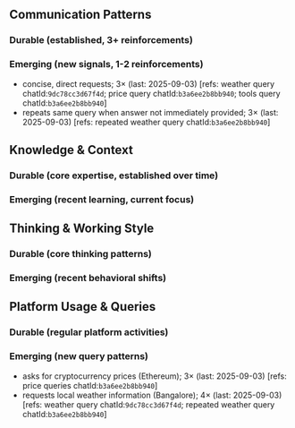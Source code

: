 ## Communication Patterns
### Durable (established, 3+ reinforcements)

### Emerging (new signals, 1-2 reinforcements)
- concise, direct requests; 3× (last: 2025-09-03) [refs: weather query chatId:`9dc78cc3d67f4d`; price query chatId:`b3a6ee2b8bb940`; tools query chatId:`b3a6ee2b8bb940`]
- repeats same query when answer not immediately provided; 3× (last: 2025-09-03) [refs: repeated weather query chatId:`b3a6ee2b8bb940`]

## Knowledge & Context
### Durable (core expertise, established over time)

### Emerging (recent learning, current focus)

## Thinking & Working Style
### Durable (core thinking patterns)

### Emerging (recent behavioral shifts)

## Platform Usage & Queries
### Durable (regular platform activities)

### Emerging (new query patterns)
- asks for cryptocurrency prices (Ethereum); 3× (last: 2025-09-03) [refs: price queries chatId:`b3a6ee2b8bb940`]
- requests local weather information (Bangalore); 4× (last: 2025-09-03) [refs: weather query chatId:`9dc78cc3d67f4d`; repeated weather query chatId:`b3a6ee2b8bb940`]